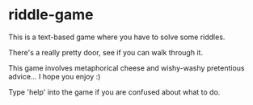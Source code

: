 # riddle-game
This is a text-based game where you have to solve some riddles.

There's a really pretty door, see if you can walk through it.

This game involves metaphorical cheese and wishy-washy pretentious advice... I hope you enjoy :)

Type 'help' into the game if you are confused about what to do.
